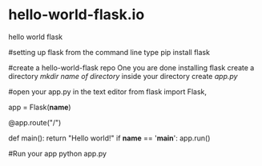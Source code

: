 # hello-world-flask.io
hello world flask

#setting up flask
 from the command line type pip install flask
 
 #create a hello-world-flask repo
 One you are done installing flask
 create a directory *mkdir name of directory*
 inside your directory create *app.py*
 
 #open your app.py in the text editor
 from flask import Flask,

app = Flask(__name__)

@app.route("/")

def main():
	return "Hello world!"
if __name__ == '__main__':
    app.run()
    
#Run your app
python app.py

